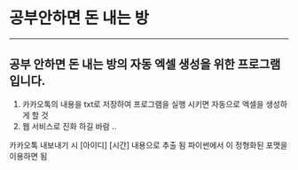 # 공부안하면 돈 내는 방
<hr>

## 공부 안하면 돈 내는 방의 자동 엑셀 생성을 위한 프로그램입니다. 
1. 카카오톡의 내용을 txt로 저장하여 프로그램을 실행 시키면 자동으로 엑셀을 생성하게 할 것
2. 웹 서비스로 진화 하길 바람 ..

카카오톡 내보내기 시 
  [아이디] [시간] 내용으로 추출 됨
파이썬에서 이 정형화된 포맷을 이용하면 됨
